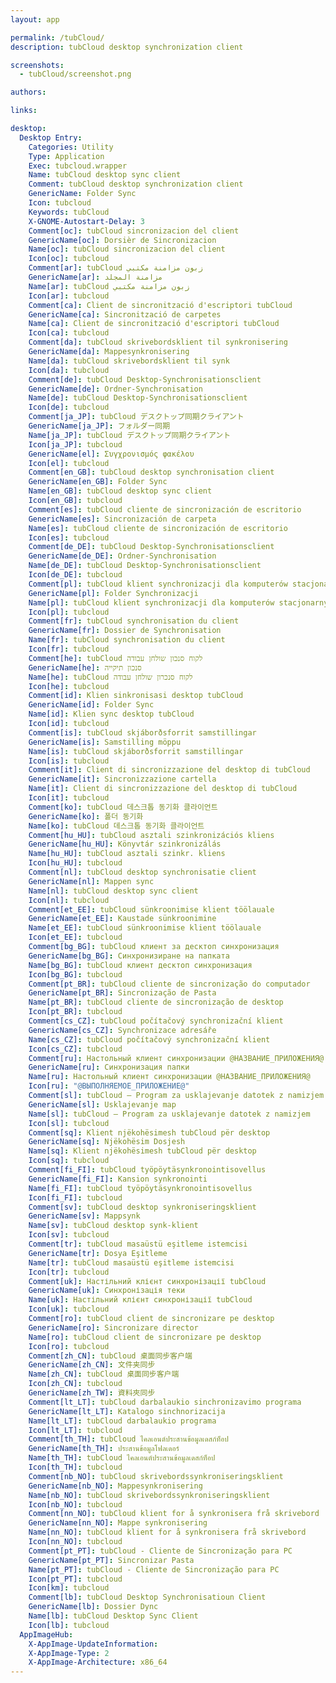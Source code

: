 ```yaml
---
layout: app

permalink: /tubCloud/
description: tubCloud desktop synchronization client

screenshots:
  - tubCloud/screenshot.png

authors:

links:

desktop:
  Desktop Entry:
    Categories: Utility
    Type: Application
    Exec: tubcloud.wrapper
    Name: tubCloud desktop sync client
    Comment: tubCloud desktop synchronization client
    GenericName: Folder Sync
    Icon: tubcloud
    Keywords: tubCloud
    X-GNOME-Autostart-Delay: 3
    Comment[oc]: tubCloud sincronizacion del client
    GenericName[oc]: Dorsièr de Sincronizacion
    Name[oc]: tubCloud sincronizacion del client
    Icon[oc]: tubcloud
    Comment[ar]: tubCloud زبون مزامنة مكتبي
    GenericName[ar]: مزامنة المجلد
    Name[ar]: tubCloud زبون مزامنة مكتبي
    Icon[ar]: tubcloud
    Comment[ca]: Client de sincronització d'escriptori tubCloud
    GenericName[ca]: Sincronització de carpetes
    Name[ca]: Client de sincronització d'escriptori tubCloud
    Icon[ca]: tubcloud
    Comment[da]: tubCloud skrivebordsklient til synkronisering
    GenericName[da]: Mappesynkronisering
    Name[da]: tubCloud skrivebordsklient til synk
    Icon[da]: tubcloud
    Comment[de]: tubCloud Desktop-Synchronisationsclient
    GenericName[de]: Ordner-Synchronisation
    Name[de]: tubCloud Desktop-Synchronisationsclient
    Icon[de]: tubcloud
    Comment[ja_JP]: tubCloud デスクトップ同期クライアント
    GenericName[ja_JP]: フォルダー同期
    Name[ja_JP]: tubCloud デスクトップ同期クライアント
    Icon[ja_JP]: tubcloud
    GenericName[el]: Συγχρονισμός φακέλου
    Icon[el]: tubcloud
    Comment[en_GB]: tubCloud desktop synchronisation client
    GenericName[en_GB]: Folder Sync
    Name[en_GB]: tubCloud desktop sync client
    Icon[en_GB]: tubcloud
    Comment[es]: tubCloud cliente de sincronización de escritorio
    GenericName[es]: Sincronización de carpeta
    Name[es]: tubCloud cliente de sincronización de escritorio
    Icon[es]: tubcloud
    Comment[de_DE]: tubCloud Desktop-Synchronisationsclient
    GenericName[de_DE]: Ordner-Synchronisation
    Name[de_DE]: tubCloud Desktop-Synchronisationsclient
    Icon[de_DE]: tubcloud
    Comment[pl]: tubCloud klient synchronizacji dla komputerów stacjonarnych
    GenericName[pl]: Folder Synchronizacji
    Name[pl]: tubCloud klient synchronizacji dla komputerów stacjonarnych
    Icon[pl]: tubcloud
    Comment[fr]: tubCloud synchronisation du client
    GenericName[fr]: Dossier de Synchronisation
    Name[fr]: tubCloud synchronisation du client
    Icon[fr]: tubcloud
    Comment[he]: tubCloud לקוח סנכון שולחן עבודה
    GenericName[he]: סנכון תיקייה
    Name[he]: tubCloud לקוח סנכרון שולחן עבודה
    Icon[he]: tubcloud
    Comment[id]: Klien sinkronisasi desktop tubCloud
    GenericName[id]: Folder Sync
    Name[id]: Klien sync desktop tubCloud
    Icon[id]: tubcloud
    Comment[is]: tubCloud skjáborðsforrit samstillingar
    GenericName[is]: Samstilling möppu
    Name[is]: tubCloud skjáborðsforrit samstillingar
    Icon[is]: tubcloud
    Comment[it]: Client di sincronizzazione del desktop di tubCloud
    GenericName[it]: Sincronizzazione cartella
    Name[it]: Client di sincronizzazione del desktop di tubCloud
    Icon[it]: tubcloud
    Comment[ko]: tubCloud 데스크톱 동기화 클라이언트
    GenericName[ko]: 폴더 동기화
    Name[ko]: tubCloud 데스크톱 동기화 클라이언트
    Comment[hu_HU]: tubCloud asztali szinkronizációs kliens
    GenericName[hu_HU]: Könyvtár szinkronizálás
    Name[hu_HU]: tubCloud asztali szinkr. kliens
    Icon[hu_HU]: tubcloud
    Comment[nl]: tubCloud desktop synchronisatie client
    GenericName[nl]: Mappen sync
    Name[nl]: tubCloud desktop sync client
    Icon[nl]: tubcloud
    Comment[et_EE]: tubCloud sünkroonimise klient töölauale
    GenericName[et_EE]: Kaustade sünkroonimine
    Name[et_EE]: tubCloud sünkroonimise klient töölauale
    Icon[et_EE]: tubcloud
    Comment[bg_BG]: tubCloud клиент за десктоп синхронизация
    GenericName[bg_BG]: Синхронизиране на папката
    Name[bg_BG]: tubCloud клиент десктоп синхронизация
    Icon[bg_BG]: tubcloud
    Comment[pt_BR]: tubCloud cliente de sincronização do computador
    GenericName[pt_BR]: Sincronização de Pasta
    Name[pt_BR]: tubCloud cliente de sincronização de desktop
    Icon[pt_BR]: tubcloud
    Comment[cs_CZ]: tubCloud počítačový synchronizační klient
    GenericName[cs_CZ]: Synchronizace adresáře
    Name[cs_CZ]: tubCloud počítačový synchronizační klient
    Icon[cs_CZ]: tubcloud
    Comment[ru]: Настольный клиент синхронизации @НАЗВАНИЕ_ПРИЛОЖЕНИЯ@
    GenericName[ru]: Синхронизация папки
    Name[ru]: Настольный клиент синхронизации @НАЗВАНИЕ_ПРИЛОЖЕНИЯ@
    Icon[ru]: "@ВЫПОЛНЯЕМОЕ_ПРИЛОЖЕНИЕ@"
    Comment[sl]: tubCloud ‒ Program za usklajevanje datotek z namizjem
    GenericName[sl]: Usklajevanje map
    Name[sl]: tubCloud ‒ Program za usklajevanje datotek z namizjem
    Icon[sl]: tubcloud
    Comment[sq]: Klient njëkohësimesh tubCloud për desktop
    GenericName[sq]: Njëkohësim Dosjesh
    Name[sq]: Klient njëkohësimesh tubCloud për desktop
    Icon[sq]: tubcloud
    Comment[fi_FI]: tubCloud työpöytäsynkronointisovellus
    GenericName[fi_FI]: Kansion synkronointi
    Name[fi_FI]: tubCloud työpöytäsynkronointisovellus
    Icon[fi_FI]: tubcloud
    Comment[sv]: tubCloud desktop synkroniseringsklient
    GenericName[sv]: Mappsynk
    Name[sv]: tubCloud desktop synk-klient
    Icon[sv]: tubcloud
    Comment[tr]: tubCloud masaüstü eşitleme istemcisi
    GenericName[tr]: Dosya Eşitleme
    Name[tr]: tubCloud masaüstü eşitleme istemcisi
    Icon[tr]: tubcloud
    Comment[uk]: Настільний клієнт синхронізації tubCloud
    GenericName[uk]: Синхронізація теки
    Name[uk]: Настільний клієнт синхронізації tubCloud
    Icon[uk]: tubcloud
    Comment[ro]: tubCloud client de sincronizare pe desktop
    GenericName[ro]: Sincronizare director
    Name[ro]: tubCloud client de sincronizare pe desktop
    Icon[ro]: tubcloud
    Comment[zh_CN]: tubCloud 桌面同步客户端
    GenericName[zh_CN]: 文件夹同步
    Name[zh_CN]: tubCloud 桌面同步客户端
    Icon[zh_CN]: tubcloud
    GenericName[zh_TW]: 資料夾同步
    Comment[lt_LT]: tubCloud darbalaukio sinchronizavimo programa
    GenericName[lt_LT]: Katalogo sinchnorizacija
    Name[lt_LT]: tubCloud darbalaukio programa
    Icon[lt_LT]: tubcloud
    Comment[th_TH]: tubCloud ไคลเอนต์ประสานข้อมูลเดสก์ท็อป
    GenericName[th_TH]: ประสานข้อมูลโฟลเดอร์
    Name[th_TH]: tubCloud ไคลเอนต์ประสานข้อมูลเดสก์ท็อป
    Icon[th_TH]: tubcloud
    Comment[nb_NO]: tubCloud skrivebordssynkroniseringsklient
    GenericName[nb_NO]: Mappesynkronisering
    Name[nb_NO]: tubCloud skrivebordssynkroniseringsklient
    Icon[nb_NO]: tubcloud
    Comment[nn_NO]: tubCloud klient for å synkronisera frå skrivebord
    GenericName[nn_NO]: Mappe synkronisering
    Name[nn_NO]: tubCloud klient for å synkronisera frå skrivebord
    Icon[nn_NO]: tubcloud
    Comment[pt_PT]: tubCloud - Cliente de Sincronização para PC
    GenericName[pt_PT]: Sincronizar Pasta
    Name[pt_PT]: tubCloud - Cliente de Sincronização para PC
    Icon[pt_PT]: tubcloud
    Icon[km]: tubcloud
    Comment[lb]: tubCloud Desktop Synchronisatioun Client
    GenericName[lb]: Dossier Dync
    Name[lb]: tubCloud Desktop Sync Client
    Icon[lb]: tubcloud
  AppImageHub:
    X-AppImage-UpdateInformation: 
    X-AppImage-Type: 2
    X-AppImage-Architecture: x86_64
---
```

